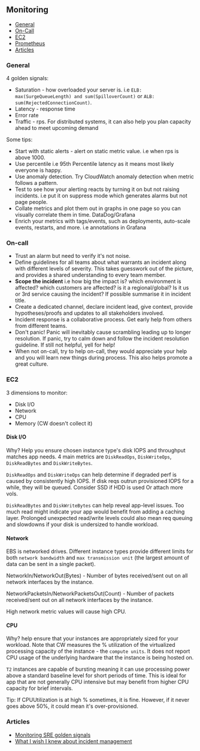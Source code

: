 ## Monitoring

- [General](#general)
- [On-Call](#on-call)
- [EC2](#ec2)
- [Prometheus](./prometheus)
- [Articles](#articles)

### General

4 golden signals:

- Saturation - how overloaded your server is. i.e `ELB: max(SurgeQueueLength) and sum(SpilloverCount)` or `ALB: sum(RejectedConnectionCount)`.
- Latency - response time
- Error rate
- Traffic - rps. For distributed systems, it can also help you plan capacity ahead to meet upcoming demand

Some tips:

- Start with static alerts - alert on static metric value. i.e when rps is above 1000.
- Use percentile i.e 95th Percentile latency as it means most likely everyone is happy.
- Use anomaly detection. Try CloudWatch anomaly detection when metric follows a pattern.
- Test to see how your alerting reacts by turning it on but not raising incidents. i.e put it on suppress mode which generates alarms but not page people.
- Collate metrics and plot them out in graphs in one page so you can visually correlate them in time. DataDog/Grafana
- Enrich your metrics with tags/events, such as deployments, auto-scale events, restarts, and more. i.e annotations in Grafana

### On-call

- Trust an alarm but need to verify it's not noise.
- Define guidelines for all teams about what warrants an incident along with different levels of severity. This takes guesswork out of the picture, and provides a shared understanding to every team member.
- **Scope the incident** i.e how big the impact is? which environment is affected? which customers are affected? is it a regional/global? Is it us or 3rd service causing the incident? If possible summarise it in incident title.
- Create a dedicated channel, declare incident lead, give context, provide hypotheses/proofs and updates to all stakeholders involved.
- Incident response is a collaborative process. Get early help from others from different teams.
- Don't panic! Panic will inevitably cause scrambling leading up to longer resolution. If panic, try to calm down and follow the incident resolution guideline. If still not helpful, yell for help!
- When not on-call, try to help on-call, they would appreciate your help and you will learn new things during process. This also helps promote a great culture.

### EC2

3 dimensions to monitor:

- Disk I/O
- Network
- CPU
- Memory (CW doesn't collect it)

#### Disk I/O

Why? Help you ensure chosen instance type's disk IOPS and throughput matches app needs. 4 main metrics are `DiskReadOps`, `DiskWriteOps`, `DiskReadBytes` and `DiskWriteBytes`.

`DiskReadOps` and `DiskWriteOps` can help determine if degraded perf is caused by consistently high IOPS. If disk reqs outrun provisioned IOPS for a while, they will be queued. Consider SSD if HDD is used Or attach more vols.

`DiskReadBytes` and `DiskWriteBytes` can help reveal app-level issues. Too much read might indicate your app would benefit from adding a caching layer. Prolonged unexpected read/write levels could also mean req queuing and slowdowns if your disk is undersized to handle workload.

#### Network

EBS is networked drives. Different instance types provide different limits for both `network bandwidth` and `max transmission unit` (the largest amount of data can be sent in a single packet).

NetworkIn/NetworkOut(Bytes) - Number of bytes received/sent out on all network interfaces by the instance.

NetworkPacketsIn/NetworkPacketsOut(Count) - Number of packets received/sent out on all network interfaces by the instance.

High network metric values will cause high CPU.

#### CPU

Why? help ensure that your instances are appropriately sized for your workload. Note that CW measures the % utilization of the virtualized processing capacity of the instance - the `compute units`. It does not report CPU usage of the underlying hardware that the instance is being hosted on.

`T2` instances are capable of bursting meaning it can use processing power above a standard baseline level for short periods of time. This is ideal for app that are not generally CPU intensive but may benefit from higher CPU capacity for brief intervals.

Tip: If CPUUtilization is at high % sometimes, it is fine. However, if it never goes above 50%, it could mean it's over-provisioned.

### Articles

- [Monitoring SRE golden signals](https://www.infoq.com/articles/monitoring-SRE-golden-signals/)
- [What I wish I knew about incident management](https://ronaknathani.com/blog/2020/11/what-i-wish-i-knew-about-incident-management/)
